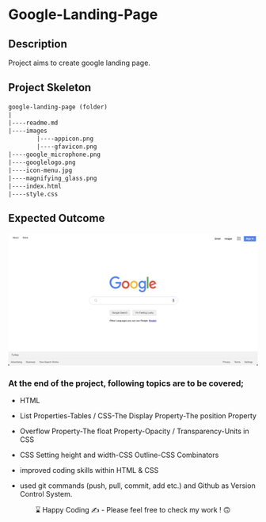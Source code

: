 # Google-Landing-Page

## Description

Project aims to create google landing page.

## Project Skeleton

```
google-landing-page (folder)
|
|----readme.md
|----images
        |----appicon.png
        |----gfavicon.png
|----google_microphone.png
|----googlelogo.png
|----icon-menu.jpg
|----magnifying_glass.png
|----index.html
|----style.css
```

## Expected Outcome

![Project Snapshot](project-snapshot.png)

### At the end of the project, following topics are to be covered;

- HTML

- List Properties-Tables / CSS-The Display Property-The position Property

- Overflow Property-The float Property-Opacity / Transparency-Units in CSS

- CSS Setting height and width-CSS Outline-CSS Combinators

- improved coding skills within HTML & CSS

- used git commands (push, pull, commit, add etc.) and Github as Version Control System.

<p align='center'> ⌛ Happy Coding ✍ - Please feel free to check my work ! 🙃 </p>
